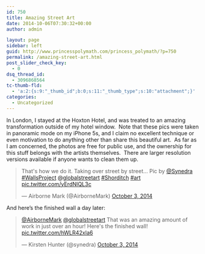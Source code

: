 ```yaml
---
id: 750
title: Amazing Street Art
date: 2014-10-06T07:30:32+00:00
author: admin

layout: page
sidebar: left
guid: http://www.princesspolymath.com/princess_polymath/?p=750
permalink: /amazing-street-art.html
post_slider_check_key:
  - 0
dsq_thread_id:
  - 3096868564
tc-thumb-fld:
  - 'a:2:{s:9:"_thumb_id";b:0;s:11:"_thumb_type";s:10:"attachment";}'
categories:
  - Uncategorized
---
```

In London, I stayed at the Hoxton Hotel, and was treated to an amazing transformation outside of my hotel window.  Note that these pics were taken in panoramic mode on my iPhone 5s, and I claim no excellent technique or even motivation to do anything other than share this beautiful art.  As far as I am concerned, the photos are free for public use, and the ownership for this stuff belongs with the artists themselves.  There are larger resolution versions available if anyone wants to clean them up.

<blockquote class="twitter-tweet" lang="en">
  <p>
    That's how we do it. Taking over street by street&#8230; Pic by <a href="https://twitter.com/synedra">@Synedra</a> <a href="https://twitter.com/hashtag/WallsProject?src=hash">#WallsProject</a> <a href="https://twitter.com/globalstreetart">@globalstreetart</a> <a href="https://twitter.com/hashtag/Shorditch?src=hash">#Shorditch</a> <a href="https://twitter.com/hashtag/art?src=hash">#art</a> <a href="http://t.co/yErdNlQL3c">pic.twitter.com/yErdNlQL3c</a>
  </p>
  
  <p>
    &mdash; Airborne Mark (@AirborneMark) <a href="https://twitter.com/AirborneMark/status/518056575546957824">October 3, 2014</a>
  </p>
</blockquote>



And here&#8217;s the finished wall a day later:

<blockquote class="twitter-tweet" lang="en">
  <p>
    <a href="https://twitter.com/AirborneMark">@AirborneMark</a> <a href="https://twitter.com/globalstreetart">@globalstreetart</a> That was an amazing amount of work in just over an hour! Here's the finished wall! <a href="http://t.co/hWLR42xla6">pic.twitter.com/hWLR42xla6</a>
  </p>
  
  <p>
    &mdash; Kirsten Hunter (@synedra) <a href="https://twitter.com/synedra/status/518087308860731393">October 3, 2014</a>
  </p>
</blockquote>